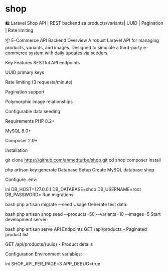 # shop
🛍️ Laravel Shop API | REST backend za products/variants| UUID | Pagination | Rate limiting

📦 E-Commerce API Backend
Overview
A robust Laravel API for managing products, variants, and images. Designed to simulate a third-party e-commerce system with daily updates via seeders.

Key Features
RESTful API endpoints

UUID primary keys

Rate limiting (3 requests/minute)

Pagination support

Polymorphic image relationships

Configurable data seeding

Requirements
PHP 8.2+

MySQL 8.0+

Composer 2.0+

Installation

git clone https://github.com/ahmedturbe/shop.git
cd shop
composer install

php artisan key:generate
Database Setup
Create MySQL database shop

Configure .env:

ini
DB_HOST=127.0.0.1
DB_DATABASE=shop
DB_USERNAME=root
DB_PASSWORD=
Run migrations:

bash
php artisan migrate --seed
Usage
Generate test data:

bash
php artisan shop:seed --products=50 --variants=10 --images=5
Start development server:

bash
php artisan serve
API Endpoints
GET /api/products - Paginated product list

GET /api/products/{uuid} - Product details

Configuration
Environment variables:

ini
SHOP_API_PER_PAGE=3
APP_DEBUG=true
